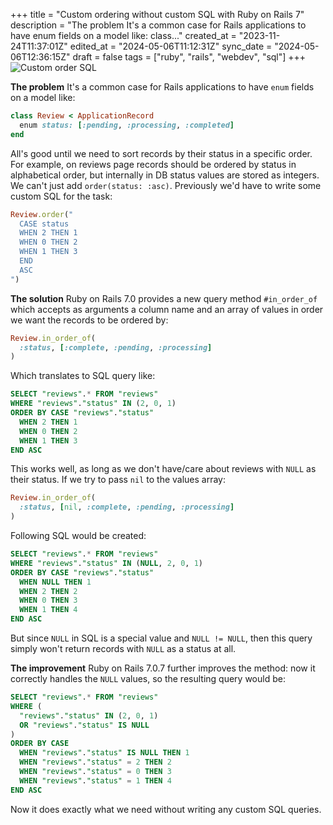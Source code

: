 +++
title = "Custom ordering without custom SQL with Ruby on Rails 7"
description = "The problem It's a common case for Rails applications to have enum fields on a model like:    class..."
created_at = "2023-11-24T11:37:01Z"
edited_at = "2024-05-06T11:12:31Z"
sync_date = "2024-05-06T12:36:15Z"
draft = false
tags = ["ruby", "rails", "webdev", "sql"]
+++
![Custom order SQL](https://dev-to-uploads.s3.amazonaws.com/uploads/articles/g9kyft9312dd3d6u0lv3.png)

**The problem**
It's a common case for Rails applications to have `enum` fields on a model like:
```ruby
class Review < ApplicationRecord
  enum status: [:pending, :processing, :completed]
end
```
All's good until we need to sort records by their status in a specific order. For example, on reviews page records should be ordered by status in alphabetical order, but internally in DB status values are stored as integers.
We can't just add `order(status: :asc)`. Previously we'd have to write some custom SQL for the task:
```ruby
Review.order("
  CASE status
  WHEN 2 THEN 1
  WHEN 0 THEN 2
  WHEN 1 THEN 3
  END
  ASC
")
```

**The solution**
Ruby on Rails 7.0 provides a new query method `#in_order_of` which accepts as arguments a column name and an array of values in order we want the records to be ordered by:
```ruby
Review.in_order_of(
  :status, [:complete, :pending, :processing]
)
```
Which translates to SQL query like:
```sql
SELECT "reviews".* FROM "reviews"
WHERE "reviews"."status" IN (2, 0, 1)
ORDER BY CASE "reviews"."status"
  WHEN 2 THEN 1
  WHEN 0 THEN 2
  WHEN 1 THEN 3
END ASC
```
This works well, as long as we don't have/care about reviews with `NULL` as their status.
If we try to pass `nil` to the values array:
```ruby
Review.in_order_of(
  :status, [nil, :complete, :pending, :processing]
)
```
Following SQL would be created:
```sql
SELECT "reviews".* FROM "reviews"
WHERE "reviews"."status" IN (NULL, 2, 0, 1)
ORDER BY CASE "reviews"."status"
  WHEN NULL THEN 1
  WHEN 2 THEN 2
  WHEN 0 THEN 3
  WHEN 1 THEN 4
END ASC
```
But since `NULL` in SQL is a special value and `NULL != NULL`, then this query simply won't return records with `NULL` as a status at all.

**The improvement**
Ruby on Rails 7.0.7 further improves the method: now it correctly handles the `NULL` values, so the resulting query would be:
```sql
SELECT "reviews".* FROM "reviews"
WHERE (
  "reviews"."status" IN (2, 0, 1)
  OR "reviews"."status" IS NULL
)
ORDER BY CASE
  WHEN "reviews"."status" IS NULL THEN 1
  WHEN "reviews"."status" = 2 THEN 2
  WHEN "reviews"."status" = 0 THEN 3
  WHEN "reviews"."status" = 1 THEN 4
END ASC
```
Now it does exactly what we need without writing any custom SQL queries.
